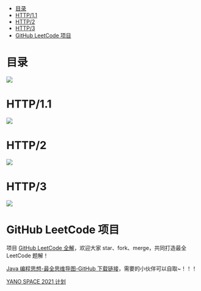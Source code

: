 <!-- TOC -->

- [目录](#目录)
- [HTTP/1.1](#http11)
- [HTTP/2](#http2)
- [HTTP/3](#http3)
- [GitHub LeetCode 项目](#github-leetcode-项目)

<!-- /TOC -->

# 目录

![](http://yano.oss-cn-beijing.aliyuncs.com/blog/20210422134848.png?x-oss-process=style/yano)


# HTTP/1.1

![](http://yano.oss-cn-beijing.aliyuncs.com/blog/20210422134921.png?x-oss-process=style/yano)

# HTTP/2

![](http://yano.oss-cn-beijing.aliyuncs.com/blog/20210811092035.png?x-oss-process=style/yano)

# HTTP/3

![](http://yano.oss-cn-beijing.aliyuncs.com/blog/20210422135111.png?x-oss-process=style/yano)

# GitHub LeetCode 项目

项目 [GitHub LeetCode 全解](https://github.com/LjyYano/LeetCode)，欢迎大家 star、fork、merge，共同打造最全 LeetCode 题解！

[Java 编程思想-最全思维导图-GitHub 下载链接](https://github.com/LjyYano/Thinking_in_Java_MindMapping)，需要的小伙伴可以自取~！！！

[YANO SPACE 2021 计划](https://www.notion.so/YANO-SPACE-2021-ff42bde7acd1467eb3ae63dc0d4a9f8c)